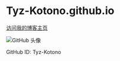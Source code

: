 # Tyz-Kotono.github.io

[访问我的博客主页](https://tyz-kotono.github.io/)

![GitHub 头像](https://github.com/Tyz-Kotono.png)

GitHub ID: Tyz-Kotono